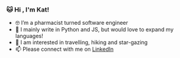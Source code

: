 ### 🐱 Hi , I'm Kat!
- 🤓 I’m a pharmacist turned software engineer
- 🌱 I mainly write in Python and JS, but would love to expand my languages!
- 🔭 I am interested in travelling, hiking and star-gazing
- 📫 Please connect with me on [LinkedIn](https://www.linkedin.com/in/jiangkatherine/)

<!--
**kat-jiang/kat-jiang** is a ✨ _special_ ✨ repository because its `README.md` (this file) appears on your GitHub profile.

Here are some ideas to get you started:

- 🔭 I’m currently working on ...
- 🌱 I’m currently learning ...
- 👯 I’m looking to collaborate on ...
- 🤔 I’m looking for help with ...
- 💬 Ask me about ...
- 📫 How to reach me: ...
- 😄 Pronouns: ...
- ⚡ Fun fact: ...
-->
